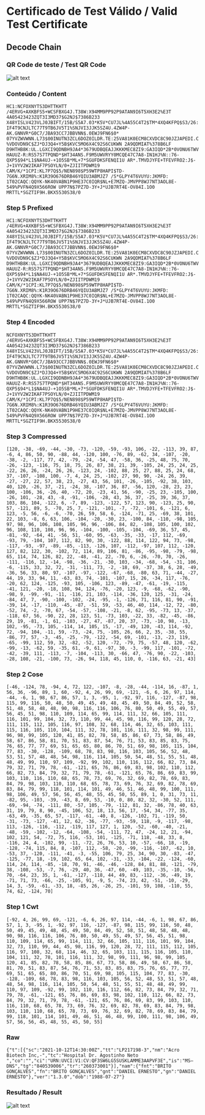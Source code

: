 # Certificado de Test Válido / Valid Test Certificate

## Decode Chain

### QR Code de teste / Test QR Code

![alt text](qr.png "1 - QR Code")

### Conteúdo / Content

`HC1:NCFOXNYTS3DHTTKHTT /4ERVG+AXKBFS5+WCSFBXG4J.T38W:X94MM9PP92P9ATAN9I6T5XH3E2%E3T 4A05423423ZQT3I3MD37$G2NJ$7386B233 X48YISLV423VLJ0JBIFT/15B/S5A7.03*K5V*CU7JL%4A55C4T2$TM*4XQ4KFPQ$S3/26:IF4T9CNJLTC77T9TB6JV5T1%SNJVI3JJK5SZ4U.4ZW4P-AK.GNNVR*G0C7/JBA93CC7JBBVNN$.0EWJ9FN6$0* 07YVZWVWNN.L73$00INUTN3ZCL6DOZ0ILDR.TE:25VA81K0ECM8CXVDC8C90JZJAPEDI.C%VDOVDN9C$ZJ*DJ3Q4+Y5B$KVC5MO6X4C92S6CUKWN 2A9QDMIAT%378B6LF D9HTHB8K:UL.LGXCI9QDNBH9JA4*3679UDBQEAJJKKKMEC8ZI9:GA3IQD*2B*0VONU6TWVHAUUZ-R:RS57S7TPQND*$HT34ANS.F9M5UWVRYY0MCQE47C7A8-IN1HJ%N::76-QXP5$94*L1$NA4UJ-+1O5SB*ML+7*SGUFDKSFENQI1U AR*.TMVDJYFE+TFEVFRO2:J$-J+1VYV2W2IKAF7PSOYLN/0+ZJIITPDWM19 CAM/K/*1CPI:KL7P7Q$5/NEN898$P59WTP8HAPI$TD-7G6N.XRIM8%:K1R39O676DRB46YQIU3ABMJZ7 /S*GLPY4T6VUYU:JKMFD: 1T02CAQC:QQYK-NK40VABN1P9HE37C0IQR$NL+E7MZQ-JMVPP8WJ7NT3AOL8E-549%PVFN4Q9X566ROW UPP7N$7PZ7D-3Y+J*UJB7RT4E-OV84I.1O0 MRTTL*SGZTIF9H.BKX5530S38/0`

### Step 5 Prefixed

`HC1:NCFOXNYTS3DHTTKHTT /4ERVG+AXKBFS5+WCSFBXG4J.T38W:X94MM9PP92P9ATAN9I6T5XH3E2%E3T 4A05423423ZQT3I3MD37$G2NJ$7386B233 X48YISLV423VLJ0JBIFT/15B/S5A7.03*K5V*CU7JL%4A55C4T2$TM*4XQ4KFPQ$S3/26:IF4T9CNJLTC77T9TB6JV5T1%SNJVI3JJK5SZ4U.4ZW4P-AK.GNNVR*G0C7/JBA93CC7JBBVNN$.0EWJ9FN6$0* 07YVZWVWNN.L73$00INUTN3ZCL6DOZ0ILDR.TE:25VA81K0ECM8CXVDC8C90JZJAPEDI.C%VDOVDN9C$ZJ*DJ3Q4+Y5B$KVC5MO6X4C92S6CUKWN 2A9QDMIAT%378B6LF D9HTHB8K:UL.LGXCI9QDNBH9JA4*3679UDBQEAJJKKKMEC8ZI9:GA3IQD*2B*0VONU6TWVHAUUZ-R:RS57S7TPQND*$HT34ANS.F9M5UWVRYY0MCQE47C7A8-IN1HJ%N::76-QXP5$94*L1$NA4UJ-+1O5SB*ML+7*SGUFDKSFENQI1U AR*.TMVDJYFE+TFEVFRO2:J$-J+1VYV2W2IKAF7PSOYLN/0+ZJIITPDWM19 CAM/K/*1CPI:KL7P7Q$5/NEN898$P59WTP8HAPI$TD-7G6N.XRIM8%:K1R39O676DRB46YQIU3ABMJZ7 /S*GLPY4T6VUYU:JKMFD: 1T02CAQC:QQYK-NK40VABN1P9HE37C0IQR$NL+E7MZQ-JMVPP8WJ7NT3AOL8E-549%PVFN4Q9X566ROW UPP7N$7PZ7D-3Y+J*UJB7RT4E-OV84I.1O0 MRTTL*SGZTIF9H.BKX5530S38/0`

### Step 4 Encoded

`NCFOXNYTS3DHTTKHTT /4ERVG+AXKBFS5+WCSFBXG4J.T38W:X94MM9PP92P9ATAN9I6T5XH3E2%E3T 4A05423423ZQT3I3MD37$G2NJ$7386B233 X48YISLV423VLJ0JBIFT/15B/S5A7.03*K5V*CU7JL%4A55C4T2$TM*4XQ4KFPQ$S3/26:IF4T9CNJLTC77T9TB6JV5T1%SNJVI3JJK5SZ4U.4ZW4P-AK.GNNVR*G0C7/JBA93CC7JBBVNN$.0EWJ9FN6$0* 07YVZWVWNN.L73$00INUTN3ZCL6DOZ0ILDR.TE:25VA81K0ECM8CXVDC8C90JZJAPEDI.C%VDOVDN9C$ZJ*DJ3Q4+Y5B$KVC5MO6X4C92S6CUKWN 2A9QDMIAT%378B6LF D9HTHB8K:UL.LGXCI9QDNBH9JA4*3679UDBQEAJJKKKMEC8ZI9:GA3IQD*2B*0VONU6TWVHAUUZ-R:RS57S7TPQND*$HT34ANS.F9M5UWVRYY0MCQE47C7A8-IN1HJ%N::76-QXP5$94*L1$NA4UJ-+1O5SB*ML+7*SGUFDKSFENQI1U AR*.TMVDJYFE+TFEVFRO2:J$-J+1VYV2W2IKAF7PSOYLN/0+ZJIITPDWM19 CAM/K/*1CPI:KL7P7Q$5/NEN898$P59WTP8HAPI$TD-7G6N.XRIM8%:K1R39O676DRB46YQIU3ABMJZ7 /S*GLPY4T6VUYU:JKMFD: 1T02CAQC:QQYK-NK40VABN1P9HE37C0IQR$NL+E7MZQ-JMVPP8WJ7NT3AOL8E-549%PVFN4Q9X566ROW UPP7N$7PZ7D-3Y+J*UJB7RT4E-OV84I.1O0 MRTTL*SGZTIF9H.BKX5530S38/0`

### Step 3 Compressed

`[120, -38, -69, -44, -30, -73, -120, -59, -93, 106, -22, -113, 39, 87, -6, 4, 86, 50, 90, -88, 44, -120, 100, -76, 89, -62, 34, -107, -20, -38, -2, -117, 77, 42, -79, -24, -54, 47, -58, 36, -25, 48, 75, 70, -26, -123, -116, 75, 18, 75, 26, 87, 38, 21, 39, -105, 24, 25, 24, 25, -22, 26, 26, -24, 26, 26, -123, 24, -102, 88, 25, 27, 88, 25, 24, 68, 37, -107, -108, 100, -7, 4, 24, 25, -102, 27, 90, 90, -24, 26, 39, -27, -27, 22, 57, 38, 23, -27, 43, 56, 101, -26, -105, -92, 38, 103, 40, 120, -26, 37, -21, -24, 38, -107, 36, 87, -56, 120, -28, 23, 23, 100, -106, 36, -26, 40, -72, 20, -23, 41, 56, -90, -25, 23, -105, 100, -26, 101, -28, 43, -8, -91, -106, -28, 43, 36, 37, -25, 39, 36, 37, 103, 86, 104, -122, 6, -7, 89, -123, -122, 57, 123, 90, -123, 25, 90, 57, -121, 89, 5, -70, 25, 7, -121, -101, -7, -72, -101, 6, -121, 6, 123, -5, 56, -6, -6, -70, 26, 59, 58, 6, -124, -71, 25, -69, 38, 101, 22, 103, -8, 6, 63, 106, -104, -20, -30, 23, -100, 84, -110, -98, 105, 97, 98, 96, 106, 108, 105, 96, 96, -106, 84, 82, -108, 105, 100, 102, 96, 108, 110, 108, 96, 96, -104, -100, -105, -104, -69, 36, 57, 45, -81, -92, -64, 41, -56, 51, -60, 95, -63, -35, -33, -17, 112, -69, -93, 79, -104, 107, 112, 82, 90, 30, -122, 88, 114, 122, 94, 73, -98, -117, -93, -97, -89, -85, -113, -126, 107, -112, -97, 107, 112, -120, 127, 82, 122, 30, -102, 72, 114, 89, 106, 81, -86, -95, -98, -79, -98, 65, 114, 74, 126, 82, 22, -48, -41, 22, -70, 6, -26, -70, 70, -26, -111, -116, 12, -14, -98, -36, -21, -30, 103, -34, -68, -54, -31, 106, -6, -115, 33, 32, 72, -31, -111, 73, -2, -18, 69, -37, 38, 6, 28, -49, -36, 56, 33, 80, 97, -107, -97, -122, -67, -68, -80, 63, 71, -44, -27, 44, 19, 33, 94, 11, -63, 83, 74, -101, -107, 15, 26, -34, 117, -76, -20, 62, 124, -125, -93, 105, -106, 123, -89, -47, -61, -19, -115, -41, 121, -20, -18, 108, 94, 124, -76, -20, 123, -9, -68, -62, -90, -98, 9, -99, -91, -11, -116, 21, 103, -114, -36, 120, 125, -31, -24, -84, 47, 7, -90, -100, -102, -24, -95, -1, -126, 71, 116, 81, 90, -91, -39, 14, -17, -110, -45, -87, -51, 59, -53, 46, 40, 114, -12, 72, -80, -52, 74, -2, -70, 67, -54, -57, -108, -21, -8, 62, -95, -73, 13, -37, -118, 67, 56, -90, 22, 28, 123, 51, -73, 103, -22, 33, -82, -45, -86, 29, 19, -81, -1, 61, -103, -27, 47, -87, 20, 37, -73, -10, 98, -13, 102, -95, -73, 105, -114, 14, 105, 15, -17, -49, 120, -43, 114, -92, 72, -94, 104, -11, 59, -73, -24, 75, -105, 26, 66, 2, 35, -38, 55, -86, 77, 57, -3, -45, -25, -79, -122, -54, 69, -101, -13, -23, 119, -65, -99, 112, 59, 32, -82, -52, 120, -72, -79, 75, -57, 48, 120, -62, -99, -13, -62, 59, -35, 61, -9, 61, -97, 30, -3, -99, 117, -101, -72, -42, -39, 111, -113, -7, -104, -113, 30, -66, 47, -76, 90, -22, -103, -28, 108, -21, -100, 73, -26, 94, 118, 45, 110, 0, -116, 63, -21, 43]`

### Step 2 Cose

`[-46, -124, 78, -94, 4, 72, 122, -107, -8, -28, -44, -114, 16, -87, 1, 56, 36, -96, 89, 1, 60, -92, 4, 26, 99, 69, -121, -6, 6, 26, 97, 114, -44, -6, 1, 98, 67, 86, 57, 1, 3, -95, 1, -92, 97, 116, -127, -87, 98, 115, 99, 116, 50, 48, 50, 49, 45, 49, 48, 45, 49, 50, 84, 49, 52, 58, 51, 48, 58, 48, 48, 90, 98, 116, 116, 106, 76, 80, 50, 49, 55, 49, 57, 56, 45, 51, 98, 110, 109, 114, 65, 99, 114, 111, 32, 66, 105, 111, 116, 101, 99, 104, 32, 73, 110, 99, 44, 45, 98, 116, 99, 120, 28, 72, 111, 115, 112, 105, 116, 97, 108, 32, 68, 114, 46, 32, 65, 103, 111, 115, 116, 105, 110, 104, 111, 32, 78, 101, 116, 111, 32, 98, 99, 111, 96, 98, 99, 105, 120, 41, 85, 82, 78, 58, 85, 86, 67, 73, 58, 86, 49, 58, 67, 86, 58, 81, 70, 51, 83, 87, 54, 76, 71, 53, 83, 85, 83, 75, 76, 65, 77, 77, 69, 51, 65, 65, 80, 86, 70, 51, 69, 98, 105, 115, 104, 77, 83, -30, -128, -109, 68, 78, 83, 98, 116, 103, 105, 56, 52, 48, 53, 51, 57, 48, 48, 54, 98, 116, 114, 105, 50, 54, 48, 51, 55, 51, 48, 48, 49, 99, 110, 97, 109, -92, 99, 102, 110, 116, 112, 66, 82, 73, 84, 79, 32, 71, 79, 78, -61, -121, 65, 76, 86, 69, 83, 98, 102, 110, 112, 66, 82, 73, 84, 79, 32, 71, 79, 78, -61, -121, 65, 76, 86, 69, 83, 99, 103, 110, 116, 110, 68, 65, 78, 73, 69, 76, 32, 69, 82, 78, 69, 83, 84, 79, 98, 103, 110, 110, 68, 65, 78, 73, 69, 76, 32, 69, 82, 78, 69, 83, 84, 79, 99, 118, 101, 114, 101, 49, 46, 51, 46, 48, 99, 100, 111, 98, 106, 49, 57, 56, 56, 45, 48, 55, 45, 50, 55, 89, 1, 0, 31, 73, 11, -82, 95, -103, -39, -43, 8, 69, 53, -10, 0, 80, 82, 32, -30, 52, 111, -69, -94, -74, -111, 80, -57, 105, -79, -112, 81, 32, -86, 78, 40, 63, 31, 19, 79, 8, 90, -45, 106, 52, 18, 13, 56, 17, -54, 34, -77, 35, -63, 49, -35, 65, 57, -117, -61, -40, 8, -126, -102, 71, -119, 50, -31, -73, -127, -41, 12, 62, -36, -77, -93, -59, 118, -9, -117, -98, 113, -126, -116, -112, -119, 117, 127, 1, 120, -52, -60, -40, -21, -48, -59, -102, -12, -64, -108, -54, -111, 72, 47, -24, 12, 21, -94, 102, 121, 54, -72, 75, 116, -53, 101, -125, -71, 118, -48, 33, 8, -116, 24, 4, -102, 99, -11, -72, 26, 76, 53, 10, -57, -66, 18, -19, -128, -74, 115, 84, 8, -107, 112, -58, -20, -99, -116, -107, -62, 10, -53, 37, -120, -111, -41, -3, -55, 106, 79, 25, 34, 90, 30, -83, -47, -125, -77, 18, -19, 102, 65, 64, 102, -31, -33, -104, -22, -124, -60, 114, 24, 114, -85, -18, 70, 91, -46, -46, -128, 84, 81, 88, -121, -79, 38, -108, -53, -7, 76, -29, 40, 36, -47, 60, -49, 103, -35, -10, -56, 70, -64, 23, 35, 1, -61, -127, -118, 44, 49, 83, -112, -36, -49, 19, -71, 71, 73, -66, -25, -105, 91, -9, 5, -74, 23, 42, -51, -10, -29, 14, 3, -59, -61, -33, 18, -85, 26, -26, 25, -101, 59, 108, -110, 55, 74, 62, -124, 70]`

### Step 1 Cwt

`[-92, 4, 26, 99, 69, -121, -6, 6, 26, 97, 114, -44, -6, 1, 98, 67, 86, 57, 1, 3, -95, 1, -92, 97, 116, -127, -87, 98, 115, 99, 116, 50, 48, 50, 49, 45, 49, 48, 45, 49, 50, 84, 49, 52, 58, 51, 48, 58, 48, 48, 90, 98, 116, 116, 106, 76, 80, 50, 49, 55, 49, 57, 56, 45, 51, 98, 110, 109, 114, 65, 99, 114, 111, 32, 66, 105, 111, 116, 101, 99, 104, 32, 73, 110, 99, 44, 45, 98, 116, 99, 120, 28, 72, 111, 115, 112, 105, 116, 97, 108, 32, 68, 114, 46, 32, 65, 103, 111, 115, 116, 105, 110, 104, 111, 32, 78, 101, 116, 111, 32, 98, 99, 111, 96, 98, 99, 105, 120, 41, 85, 82, 78, 58, 85, 86, 67, 73, 58, 86, 49, 58, 67, 86, 58, 81, 70, 51, 83, 87, 54, 76, 71, 53, 83, 85, 83, 75, 76, 65, 77, 77, 69, 51, 65, 65, 80, 86, 70, 51, 69, 98, 105, 115, 104, 77, 83, -30, -128, -109, 68, 78, 83, 98, 116, 103, 105, 56, 52, 48, 53, 51, 57, 48, 48, 54, 98, 116, 114, 105, 50, 54, 48, 51, 55, 51, 48, 48, 49, 99, 110, 97, 109, -92, 99, 102, 110, 116, 112, 66, 82, 73, 84, 79, 32, 71, 79, 78, -61, -121, 65, 76, 86, 69, 83, 98, 102, 110, 112, 66, 82, 73, 84, 79, 32, 71, 79, 78, -61, -121, 65, 76, 86, 69, 83, 99, 103, 110, 116, 110, 68, 65, 78, 73, 69, 76, 32, 69, 82, 78, 69, 83, 84, 79, 98, 103, 110, 110, 68, 65, 78, 73, 69, 76, 32, 69, 82, 78, 69, 83, 84, 79, 99, 118, 101, 114, 101, 49, 46, 51, 46, 48, 99, 100, 111, 98, 106, 49, 57, 56, 56, 45, 48, 55, 45, 50, 55]`

### Raw

`{"t":[{"sc":"2021-10-12T14:30:00Z","tt":"LP217198-3","nm":"Acro Biotech Inc,-","tc":"Hospital Dr. Agostinho Neto ","co":"","ci":"URN:UVCI:V1:CV:QF3SW6LG5SUSKLAMME3AAPVF3E","is":"MS–DNS","tg":"840539006","tr":"260373001"}],"nam":{"fnt":"BRITO GONÇALVES","fn":"BRITO GONÇALVES","gnt":"DANIEL ERNESTO","gn":"DANIEL ERNESTO"},"ver":"1.3.0","dob":"1988-07-27"}`

### Resultado / Result

![alt text](result.png "1 - Resultado")